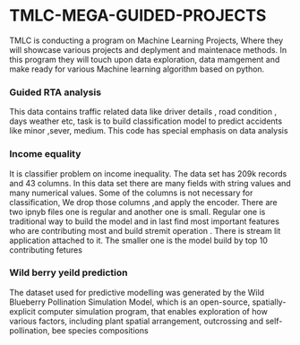 # TMLC-MEGA-GUIDED-PROJECTS
TMLC is conducting a program on Machine Learning Projects, Where they will showcase various projects and deplyment and maintenace methods.
In this program they will touch upon data exploration, data mamgement and make ready for various  Machine learning algorithm based on python.

### Guided RTA analysis
This data contains traffic related data like driver details , road condition , days weather etc, task is to build classification model to predict 
accidents like minor ,sever, medium. This code has special emphasis on  data analysis


### Income equality 
It is classifier problem on income inequality. The data set has 209k records and 43 columns. In this data set there are many fields with string values and many numerical values.
Some of the columns is not necessary for classification, We drop those columns ,and apply the encoder.  There are two ipnyb files one is regular and another one is small. Regular 
one is traditional way to build the model and in last find most important features who are contributing most and build stremit operation . There is stream lit application attached 
to it. The smaller one is the model build by top 10 contributing fetures

### Wild berry yeild prediction

The dataset used for predictive modelling was generated by the Wild Blueberry Pollination Simulation Model, which is an open-source, spatially-explicit computer simulation program, that enables exploration of how various factors, including plant spatial arrangement, outcrossing and self-pollination, bee species compositions 
